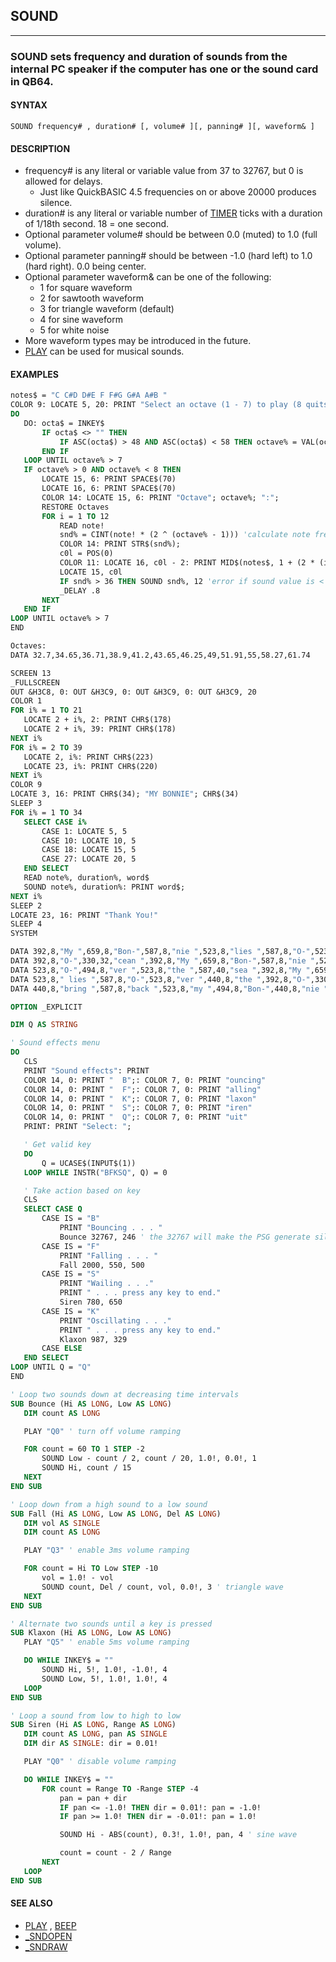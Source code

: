 ## SOUND
---

### SOUND sets frequency and duration of sounds from the internal PC speaker if the computer has one or the sound card in QB64.

#### SYNTAX

`SOUND frequency# , duration# [, volume# ][, panning# ][, waveform& ]`

#### DESCRIPTION
* frequency# is any literal or variable value from 37 to 32767, but 0 is allowed for delays.
	* Just like QuickBASIC 4.5 frequencies on or above 20000 produces silence.
* duration# is any literal or variable number of [TIMER](./TIMER.md) ticks with a duration of 1/18th second. 18 = one second.
* Optional parameter volume# should be between 0.0 (muted) to 1.0 (full volume).
* Optional parameter panning# should be between -1.0 (hard left) to 1.0 (hard right). 0.0 being center.
* Optional parameter waveform& can be one of the following:
	* 1 for square waveform
	* 2 for sawtooth waveform
	* 3 for triangle waveform (default)
	* 4 for sine waveform
	* 5 for white noise
* More waveform types may be introduced in the future.
* [PLAY](./PLAY.md) can be used for musical sounds.


#### EXAMPLES
```vb
notes$ = "C C#D D#E F F#G G#A A#B "
COLOR 9: LOCATE 5, 20: PRINT "Select an octave (1 - 7) to play (8 quits):"
DO
   DO: octa$ = INKEY$
       IF octa$ <> "" THEN
           IF ASC(octa$) > 48 AND ASC(octa$) < 58 THEN octave% = VAL(octa$): EXIT DO
       END IF
   LOOP UNTIL octave% > 7
   IF octave% > 0 AND octave% < 8 THEN
       LOCATE 15, 6: PRINT SPACE$(70)
       LOCATE 16, 6: PRINT SPACE$(70)
       COLOR 14: LOCATE 15, 6: PRINT "Octave"; octave%; ":";
       RESTORE Octaves
       FOR i = 1 TO 12
           READ note!
           snd% = CINT(note! * (2 ^ (octave% - 1))) 'calculate note frequency
           COLOR 14: PRINT STR$(snd%);
           c0l = POS(0)
           COLOR 11: LOCATE 16, c0l - 2: PRINT MID$(notes$, 1 + (2 * (i - 1)), 2)
           LOCATE 15, c0l
           IF snd% > 36 THEN SOUND snd%, 12 'error if sound value is < 36
           _DELAY .8
       NEXT
   END IF
LOOP UNTIL octave% > 7
END

Octaves:
DATA 32.7,34.65,36.71,38.9,41.2,43.65,46.25,49,51.91,55,58.27,61.74
```
  
```vb
SCREEN 13
_FULLSCREEN
OUT &H3C8, 0: OUT &H3C9, 0: OUT &H3C9, 0: OUT &H3C9, 20
COLOR 1
FOR i% = 1 TO 21
   LOCATE 2 + i%, 2: PRINT CHR$(178)
   LOCATE 2 + i%, 39: PRINT CHR$(178)
NEXT i%
FOR i% = 2 TO 39
   LOCATE 2, i%: PRINT CHR$(223)
   LOCATE 23, i%: PRINT CHR$(220)
NEXT i%
COLOR 9
LOCATE 3, 16: PRINT CHR$(34); "MY BONNIE"; CHR$(34)
SLEEP 3
FOR i% = 1 TO 34
   SELECT CASE i%
       CASE 1: LOCATE 5, 5
       CASE 10: LOCATE 10, 5
       CASE 18: LOCATE 15, 5
       CASE 27: LOCATE 20, 5
   END SELECT
   READ note%, duration%, word$
   SOUND note%, duration%: PRINT word$;
NEXT i%
SLEEP 2
LOCATE 23, 16: PRINT "Thank You!"
SLEEP 4
SYSTEM

DATA 392,8,"My ",659,8,"Bon-",587,8,"nie ",523,8,"lies ",587,8,"O-",523,8,"Ver ",440,8,"the "
DATA 392,8,"O-",330,32,"cean ",392,8,"My ",659,8,"Bon-",587,8,"nie ",523,8,"lies "
DATA 523,8,"O-",494,8,"ver ",523,8,"the ",587,40,"sea ",392,8,"My ",659,8,"Bon-",587,8,"nie"
DATA 523,8," lies ",587,8,"O-",523,8,"ver ",440,8,"the ",392,8,"O-",330,32,"cean ",392,8,"Oh "
DATA 440,8,"bring ",587,8,"back ",523,8,"my ",494,8,"Bon-",440,8,"nie ",494,8,"to ",523,32,"me..!"
```
  
```vb
OPTION _EXPLICIT

DIM Q AS STRING

' Sound effects menu
DO
   CLS
   PRINT "Sound effects": PRINT
   COLOR 14, 0: PRINT "  B";: COLOR 7, 0: PRINT "ouncing"
   COLOR 14, 0: PRINT "  F";: COLOR 7, 0: PRINT "alling"
   COLOR 14, 0: PRINT "  K";: COLOR 7, 0: PRINT "laxon"
   COLOR 14, 0: PRINT "  S";: COLOR 7, 0: PRINT "iren"
   COLOR 14, 0: PRINT "  Q";: COLOR 7, 0: PRINT "uit"
   PRINT: PRINT "Select: ";

   ' Get valid key
   DO
       Q = UCASE$(INPUT$(1))
   LOOP WHILE INSTR("BFKSQ", Q) = 0

   ' Take action based on key
   CLS
   SELECT CASE Q
       CASE IS = "B"
           PRINT "Bouncing . . . "
           Bounce 32767, 246 ' the 32767 will make the PSG generate silence (exactly like QB45 does)
       CASE IS = "F"
           PRINT "Falling . . . "
           Fall 2000, 550, 500
       CASE IS = "S"
           PRINT "Wailing . . ."
           PRINT " . . . press any key to end."
           Siren 780, 650
       CASE IS = "K"
           PRINT "Oscillating . . ."
           PRINT " . . . press any key to end."
           Klaxon 987, 329
       CASE ELSE
   END SELECT
LOOP UNTIL Q = "Q"
END

' Loop two sounds down at decreasing time intervals
SUB Bounce (Hi AS LONG, Low AS LONG)
   DIM count AS LONG

   PLAY "Q0" ' turn off volume ramping

   FOR count = 60 TO 1 STEP -2
       SOUND Low - count / 2, count / 20, 1.0!, 0.0!, 1
       SOUND Hi, count / 15
   NEXT
END SUB

' Loop down from a high sound to a low sound
SUB Fall (Hi AS LONG, Low AS LONG, Del AS LONG)
   DIM vol AS SINGLE
   DIM count AS LONG

   PLAY "Q3" ' enable 3ms volume ramping

   FOR count = Hi TO Low STEP -10
       vol = 1.0! - vol
       SOUND count, Del / count, vol, 0.0!, 3 ' triangle wave
   NEXT
END SUB

' Alternate two sounds until a key is pressed
SUB Klaxon (Hi AS LONG, Low AS LONG)
   PLAY "Q5" ' enable 5ms volume ramping

   DO WHILE INKEY$ = ""
       SOUND Hi, 5!, 1.0!, -1.0!, 4
       SOUND Low, 5!, 1.0!, 1.0!, 4
   LOOP
END SUB

' Loop a sound from low to high to low
SUB Siren (Hi AS LONG, Range AS LONG)
   DIM count AS LONG, pan AS SINGLE
   DIM dir AS SINGLE: dir = 0.01!

   PLAY "Q0" ' disable volume ramping

   DO WHILE INKEY$ = ""
       FOR count = Range TO -Range STEP -4
           pan = pan + dir
           IF pan <= -1.0! THEN dir = 0.01!: pan = -1.0!
           IF pan >= 1.0! THEN dir = -0.01!: pan = 1.0!

           SOUND Hi - ABS(count), 0.3!, 1.0!, pan, 4 ' sine wave

           count = count - 2 / Range
       NEXT
   LOOP
END SUB
```
  


#### SEE ALSO
* [PLAY](./PLAY.md) , [BEEP](./BEEP.md)
* [_SNDOPEN](./_SNDOPEN.md)
* [_SNDRAW](./_SNDRAW.md)
